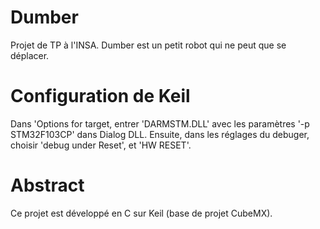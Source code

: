 # Dumber
Projet de TP à l'INSA. Dumber est un petit robot qui ne peut que se déplacer.


# Configuration de Keil
Dans 'Options for target, entrer 'DARMSTM.DLL' avec les paramètres '-p STM32F103CP' dans Dialog DLL. 
Ensuite, dans les réglages du debuger, choisir 'debug under Reset', et 'HW RESET'.


# Abstract
Ce projet est développé en C sur Keil (base de projet CubeMX).  
